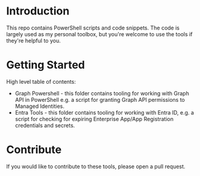# Introduction 
This repo contains PowerShell scripts and code snippets. The code is largely used as my personal toolbox, but you're welcome to use the tools if they're helpful to you.

# Getting Started
High level table of contents:
* Graph Powershell - this folder contains tooling for working with Graph API in PowerShell e.g. a script for granting Graph API permissions to Managed Identities.
* Entra Tools - this folder contains tooling for working with Entra ID, e.g. a script for checking for expiring Enterprise App/App Registration credentials and secrets.

# Contribute
If you would like to contribute to these tools, please open a pull request.